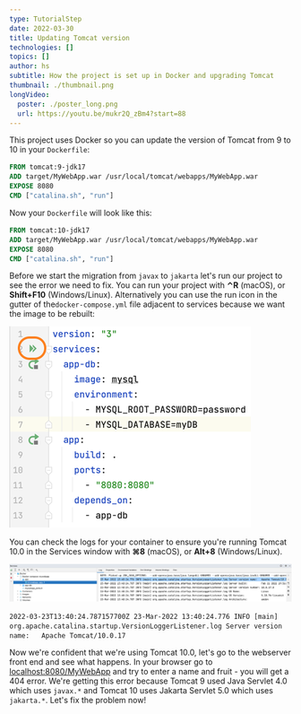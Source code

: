 ```yaml
---
type: TutorialStep
date: 2022-03-30
title: Updating Tomcat version
technologies: []
topics: []
author: hs
subtitle: How the project is set up in Docker and upgrading Tomcat 
thumbnail: ./thumbnail.png
longVideo:
  poster: ./poster_long.png
  url: https://youtu.be/mukr2Q_zBm4?start=88
---
```


This project uses Docker so you can update the version of Tomcat from 9 to 10 in your `Dockerfile`:

```dockerfile
FROM tomcat:9-jdk17
ADD target/MyWebApp.war /usr/local/tomcat/webapps/MyWebApp.war
EXPOSE 8080
CMD ["catalina.sh", "run"]
```

Now your `Dockerfile` will look like this: 

```dockerfile
FROM tomcat:10-jdk17
ADD target/MyWebApp.war /usr/local/tomcat/webapps/MyWebApp.war
EXPOSE 8080
CMD ["catalina.sh", "run"]
```

Before we start the migration from `javax` to `jakarta` let's run our project to see the error we need to fix. You can run your project with **⌃R** (macOS), or **Shift+F10** (Windows/Linux). Alternatively you can use the run icon in the gutter of the`docker-compose.yml` file adjacent to services because we want the image to be rebuilt:

![Gutter icons for run in Docker Compose Up](docker-compose-up.png)

You can check the logs for your container to ensure you're running Tomcat 10.0 in the Services window with **⌘8** (macOS), or **Alt+8** (Windows/Linux).

![Services Window showing Tomcat version](services-app-container-tc-10.png)

`2022-03-23T13:40:24.787157700Z 23-Mar-2022 13:40:24.776 INFO [main] org.apache.catalina.startup.VersionLoggerListener.log Server version name:   Apache Tomcat/10.0.17`

Now we're confident that we're using Tomcat 10.0, let's go to the webserver front end and see what happens. In your browser go to [localhost:8080/MyWebApp](localhost:8080/MyWebApp) and try to enter a name and fruit - you will get a 404 error. We're getting this error because Tomcat 9 used Java Servlet 4.0 which uses `javax.*` and Tomcat 10 uses Jakarta Servlet 5.0 which uses `jakarta.*`. Let's fix the problem now!